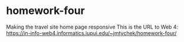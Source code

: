# homework-four

Making the travel site home page responsive
This is the URL to Web 4:
https://in-info-web4.informatics.iupui.edu/~jmtychek/homework-four/
